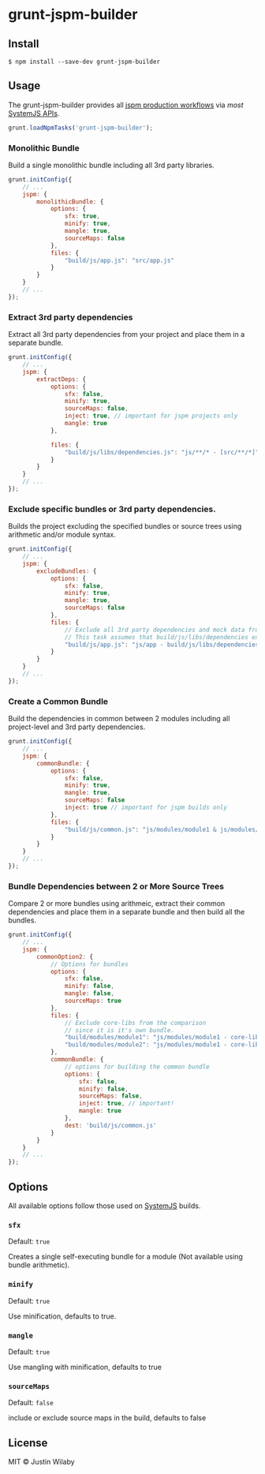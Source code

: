 # grunt-jspm-builder

## Install

```
$ npm install --save-dev grunt-jspm-builder
```

## Usage

The grunt-jspm-builder provides all [jspm production workflows](http://jspm.io/docs/production-workflows.html) via *most* [SystemJS APIs](https://github.com/systemjs/builder). 
```js
grunt.loadNpmTasks('grunt-jspm-builder');
```
### Monolithic Bundle
Build a single monolithic bundle including all 3rd party libraries.

```js
grunt.initConfig({
    // ...
	jspm: {
		monolithicBundle: {
            options: {
                sfx: true,
                minify: true,
                mangle: true,
                sourceMaps: false
            },
            files: {
                "build/js/app.js": "src/app.js"
            }
		}
    }
    // ...
});
```

### Extract 3rd party dependencies
Extract all 3rd party dependencies from your project and place them in a separate bundle.

```js
grunt.initConfig({
    // ...
    jspm: {
        extractDeps: {
            options: {
                sfx: false,
                minify: true,
                sourceMaps: false,
                inject: true, // important for jspm projects only
                mangle: true
            },

            files: {
                "build/js/libs/dependencies.js": "js/**/* - [src/**/*]"
            }
        }
    }
    // ...
});
```

### Exclude specific bundles or 3rd party dependencies.
Builds the project excluding the specified bundles or source trees using arithmetic and/or module syntax.

```js
grunt.initConfig({
    // ...
    jspm: {
        excludeBundles: {
            options: {
                sfx: false,
                minify: true,
                mangle: true,
                sourceMaps: false
            },
            files: {
                // Exclude all 3rd party dependencies and mock data from the build.
                // This task assumes that build/js/libs/dependencies exists 
                "build/js/app.js": "js/app - build/js/libs/dependencies - [js/mockData/**/*]"
            }
        }
    }
    // ...
});
```

### Create a Common Bundle
Build the dependencies in common between 2 modules including all project-level and 3rd party dependencies.

```js
grunt.initConfig({
    // ...
    jspm: {
        commonBundle: {
            options: {
                sfx: false,
                minify: true,
                mangle: true,
                sourceMaps: false
                inject: true // important for jspm builds only
            },
            files: {
                "build/js/common.js": "js/modules/module1 & js/modules/module2"
            }
        }
    }
    // ...
});
```

### Bundle Dependencies between 2 or More Source Trees
Compare 2 or more bundles using arithmeic, extract their common dependencies and place them in a separate bundle and then build all the bundles.  

```js
grunt.initConfig({
    // ...
    jspm: {
        commonOption2: {
            // Options for bundles
            options: {
                sfx: false,
                minify: false,
                mangle: false,
                sourceMaps: true
            },
            files: {
                // Exclude core-libs from the comparison
                // since it is it's own bundle.
                "build/modules/module1": "js/modules/module1 - core-libs",
                "build/modules/module2": "js/modules/module1 - core-libs"
            },
            commonBundle: {
                // options for building the common bundle
                options: {
                    sfx: false,
                    minify: false,
                    sourceMaps: false,
                    inject: true, // important!
                    mangle: true
                },
                dest: 'build/js/common.js'
            }
        }
    }
    // ...
});
```

## Options

All available options follow those used on [SystemJS](https://github.com/systemjs/builder) builds.

### `sfx`

Default: `true`

Creates a single self-executing bundle for a module (Not available using bundle arithmetic).


### `minify`

Default: `true`

Use minification, defaults to true.


### `mangle`

Default: `true`

Use mangling with minification, defaults to true

### `sourceMaps`

Default: `false`

include or exclude source maps in the build, defaults to false

## License

MIT © Justin Wilaby
